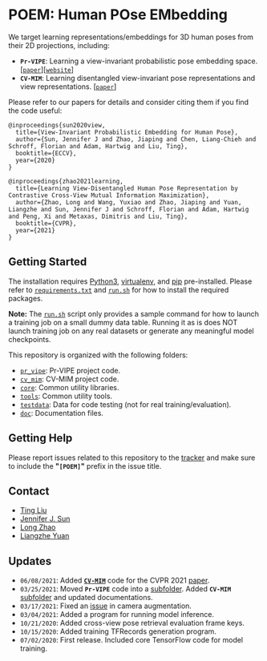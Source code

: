 # **POEM**: Human **PO**se **EM**bedding

We target learning representations/embeddings for 3D human poses from their 2D projections, including:

* **`Pr-VIPE`**: Learning a view-invariant probabilistic pose embedding space. [[`paper`](https://arxiv.org/abs/1912.01001)][[`website`](https://sites.google.com/corp/view/pr-vipe/home)]
* **`CV-MIM`**: Learning disentangled view-invariant pose representations and view representations. [[`paper`](https://arxiv.org/abs/2012.01405)]

Please refer to our papers for details and consider citing them if you find the
code useful:

```
@inproceedings{sun2020view,
  title={View-Invariant Probabilistic Embedding for Human Pose},
  author={Sun, Jennifer J and Zhao, Jiaping and Chen, Liang-Chieh and Schroff, Florian and Adam, Hartwig and Liu, Ting},
  booktitle={ECCV},
  year={2020}
}

@inproceedings{zhao2021learning,
  title={Learning View-Disentangled Human Pose Representation by Contrastive Cross-View Mutual Information Maximization},
  author={Zhao, Long and Wang, Yuxiao and Zhao, Jiaping and Yuan, Liangzhe and Sun, Jennifer J and Schroff, Florian and Adam, Hartwig and Peng, Xi and Metaxas, Dimitris and Liu, Ting},
  booktitle={CVPR},
  year={2021}
}
```

## Getting Started
The installation requires [Python3](https://www.python.org/), [virtualenv](https://virtualenv.pypa.io/), and [pip](https://pip.pypa.io/) pre-installed.
Please refer to [`requirements.txt`](https://github.com/google-research/google-research/blob/master/poem/requirements.txt) and
[`run.sh`](https://github.com/google-research/google-research/blob/master/poem/run.sh)
for how to install the required packages.

**Note:** The [`run.sh`](https://github.com/google-research/google-research/blob/master/poem/run.sh) script only provides a sample
command for how to launch a training job on a small dummy data table. Running it
as is does NOT launch training job on any real datasets or generate any
meaningful model checkpoints.

This repository is organized with the following folders:

* [`pr_vipe`](https://github.com/google-research/google-research/tree/master/poem/pr_vipe): Pr-VIPE project code.
* [`cv_mim`](https://github.com/google-research/google-research/tree/master/poem/cv_mim): CV-MIM project code.
* [`core`](https://github.com/google-research/google-research/tree/master/poem/core): Common utility libraries.
* [`tools`](https://github.com/google-research/google-research/tree/master/poem/tools): Common utility tools.
* [`testdata`](https://github.com/google-research/google-research/tree/master/poem/testdata): Data for code testing (not for real training/evaluation).
* [`doc`](https://github.com/google-research/google-research/tree/master/poem/doc): Documentation files.

## Getting Help
Please report issues related to this repository to the [tracker](https://github.com/google-research/google-research/issues) and make sure to
include the **"`[POEM]`"** prefix in the issue title.

## Contact
- [Ting Liu](https://github.com/tingliu)
- [Jennifer J. Sun](https://github.com/jenjsun)
- [Long Zhao](https://github.com/garyzhao)
- [Liangzhe Yuan](https://github.com/yuanliangzhe)

## Updates
- `06/08/2021`: Added [**`CV-MIM`**](https://github.com/google-research/google-research/tree/master/poem/cv_mim) code for the CVPR 2021 [paper](https://arxiv.org/abs/2012.01405).
- `03/25/2021`: Moved **`Pr-VIPE`** code into a [subfolder](https://github.com/google-research/google-research/tree/master/poem/pr_vipe). Added **`CV-MIM`** [subfolder](https://github.com/google-research/google-research/tree/master/poem/cv_mim) and updated documentations.
- `03/17/2021`: Fixed an [issue](https://github.com/google-research/google-research/issues/636) in camera augmentation.
- `03/04/2021`: Added a program for running model inference.
- `10/21/2020`: Added cross-view pose retrieval evaluation frame keys.
- `10/15/2020`: Added training TFRecords generation program.
- `07/02/2020`: First release. Included core TensorFlow code for model training.
